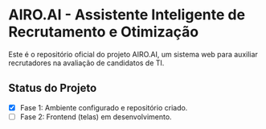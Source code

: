 # AIRO.AI - Assistente Inteligente de Recrutamento e Otimização

Este é o repositório oficial do projeto AIRO.AI, um sistema web para auxiliar recrutadores na avaliação de candidatos de TI.

## Status do Projeto
- [X] Fase 1: Ambiente configurado e repositório criado.
- [ ] Fase 2: Frontend (telas) em desenvolvimento.
